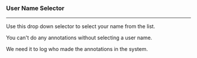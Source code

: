 ### User Name Selector

***

Use this drop down selector to select your name from the list. 

You can't do any annotations without selecting a user name.

We need it to log who made the annotations in the system.

